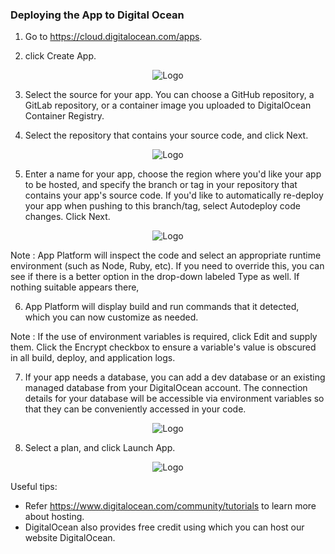 ### Deploying the App to Digital Ocean

1. Go to https://cloud.digitalocean.com/apps.

2. click Create App.

<p align="center">
    <img src="../CreateApp.png" alt="Logo">
  </a>
</p>

3. Select the source for your app. You can choose a GitHub repository, a GitLab repository, or a container image you uploaded to DigitalOcean Container Registry.

4. Select the repository that contains your source code, and click Next.

<p align="center">
    <img src="../AppSource.png" alt="Logo">
  </a>
</p>

5. Enter a name for your app, choose the region where you'd like your app to be hosted, and specify the branch or tag in your repository that contains your app's source code. If you'd like to automatically re-deploy your app when pushing to this branch/tag, select Autodeploy code changes. Click Next.

<p align="center">
    <img src="../AppName.png" alt="Logo">
  </a>
</p>

Note : App Platform will inspect the code and select an appropriate runtime environment (such as Node, Ruby, etc). If you need to override this, you can see if there is a better option in the drop-down labeled Type as well. If nothing suitable appears there,

6. App Platform will display build and run commands that it detected, which you can now customize as needed.

Note : If the use of environment variables is required, click Edit and supply them. Click the Encrypt checkbox to ensure a variable's value is obscured in all build, deploy, and application logs.

7. If your app needs a database, you can add a dev database or an existing managed database from your DigitalOcean account. The connection details for your database will be accessible via environment variables so that they can be conveniently accessed in your code.

<p align="center">
    <img src="../BuildRun.png" alt="Logo">
  </a>
</p>

8. Select a plan, and click Launch App.

<p align="center">
    <img src="../LaunchApp.png" alt="Logo">
  </a>
</p>


Useful tips:
- Refer https://www.digitalocean.com/community/tutorials to learn more about hosting.
- DigitalOcean also provides free credit using which you can host our website DigitalOcean.

